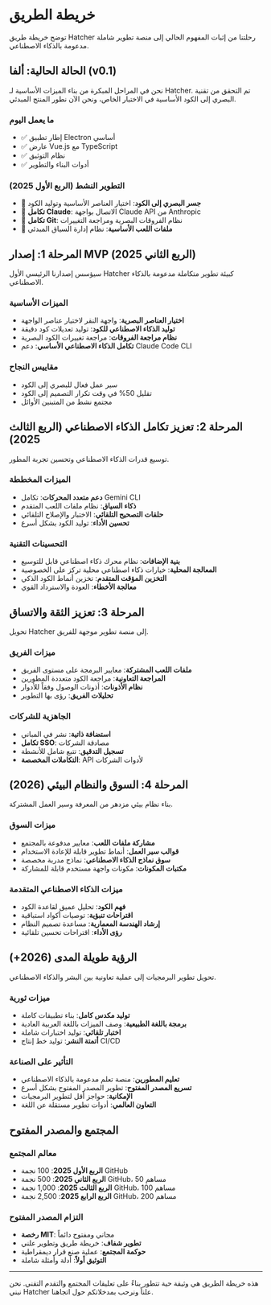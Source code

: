 # خريطة الطريق

توضح خريطة طريق Hatcher رحلتنا من إثبات المفهوم الحالي إلى منصة تطوير شاملة مدعومة بالذكاء الاصطناعي.

## الحالة الحالية: ألفا (v0.1)

نحن في المراحل المبكرة من بناء الميزات الأساسية لـ Hatcher. تم التحقق من تقنية البصري إلى الكود الأساسية في الاختبار الخاص، ونحن الآن نطور المنتج المبدئي.

### ما يعمل اليوم

- ✅ إطار تطبيق Electron أساسي
- ✅ عارض Vue.js مع TypeScript
- ✅ نظام التوثيق
- ✅ أدوات البناء والتطوير

### التطوير النشط (الربع الأول 2025)

- 🔄 **جسر البصري إلى الكود**: اختيار العناصر الأساسية وتوليد الكود
- 🔄 **تكامل Claude**: الاتصال بواجهة Claude API من Anthropic
- 🔄 **تكامل Git**: نظام الفروقات البصرية ومراجعة التغييرات
- 🔄 **ملفات اللعب الأساسية**: نظام إدارة السياق المبدئي

## المرحلة 1: إصدار MVP (الربع الثاني 2025)

سيؤسس إصدارنا الرئيسي الأول Hatcher كبيئة تطوير متكاملة مدعومة بالذكاء الاصطناعي.

### الميزات الأساسية

- **اختيار العناصر البصرية**: واجهة النقر لاختيار عناصر الواجهة
- **توليد الذكاء الاصطناعي للكود**: توليد تعديلات كود دقيقة
- **نظام مراجعة الفروقات**: مراجعة تغييرات الكود البصرية
- **تكامل الذكاء الاصطناعي الأساسي**: دعم Claude Code CLI

### مقاييس النجاح

- سير عمل فعال للبصري إلى الكود
- تقليل 50% في وقت تكرار التصميم إلى الكود
- مجتمع نشط من المتبنين الأوائل

## المرحلة 2: تعزيز تكامل الذكاء الاصطناعي (الربع الثالث 2025)

توسيع قدرات الذكاء الاصطناعي وتحسين تجربة المطور.

### الميزات المخططة

- **دعم متعدد المحركات**: تكامل Gemini CLI
- **ذكاء السياق**: نظام ملفات اللعب المتقدم
- **حلقات التصحيح التلقائي**: الاختبار والإصلاح التلقائي
- **تحسين الأداء**: توليد الكود بشكل أسرع

### التحسينات التقنية

- **بنية الإضافات**: نظام محرك ذكاء اصطناعي قابل للتوسيع
- **المعالجة المحلية**: خيارات ذكاء اصطناعي محلية تركز على الخصوصية
- **التخزين المؤقت المتقدم**: تخزين أنماط الكود الذكي
- **معالجة الأخطاء**: العودة والاسترداد القوي

## المرحلة 3: تعزيز الثقة والاتساق

تحويل Hatcher إلى منصة تطوير موجهة للفريق.

### ميزات الفريق

- **ملفات اللعب المشتركة**: معايير البرمجة على مستوى الفريق
- **المراجعة التعاونية**: مراجعة الكود متعددة المطورين
- **نظام الأذونات**: أذونات الوصول وفقاً للأدوار
- **تحليلات الفريق**: رؤى بها التطوير

### الجاهزية للشركات

- **استضافة ذاتية**: نشر في المباني
- **تكامل SSO**: مصادقة الشركات
- **تسجيل التدقيق**: تتبع شامل للأنشطة
- **التكاملات المخصصة**: API لأدوات الشركات

## المرحلة 4: السوق والنظام البيئي (2026)

بناء نظام بيئي مزدهر من المعرفة وسير العمل المشتركة.

### ميزات السوق

- **مشاركة ملفات اللعب**: معايير مدفوعة بالمجتمع
- **قوالب سير العمل**: أنماط تطوير قابلة للإعادة الاستخدام
- **سوق نماذج الذكاء الاصطناعي**: نماذج مدربة مخصصة
- **مكتبات المكونات**: مكونات واجهة مستخدم قابلة للمشاركة

### ميزات الذكاء الاصطناعي المتقدمة

- **فهم الكود**: تحليل عميق لقاعدة الكود
- **اقتراحات تنبؤية**: توصيات أكواد استباقية
- **إرشاد الهندسة المعمارية**: مساعدة تصميم النظام
- **رؤى الأداء**: اقتراحات تحسين تلقائية

## الرؤية طويلة المدى (2026+)

تحويل تطوير البرمجيات إلى عملية تعاونية بين البشر والذكاء الاصطناعي.

### ميزات ثورية

- **توليد مكدس كامل**: بناء تطبيقات كاملة
- **برمجة باللغة الطبيعية**: وصف الميزات باللغة العربية العادية
- **اختبار تلقائي**: توليد اختبارات شاملة
- **أتمتة النشر**: توليد خط إنتاج CI/CD

### التأثير على الصناعة

- **تعليم المطورين**: منصة تعلم مدعومة بالذكاء الاصطناعي
- **تسريع المصدر المفتوح**: تطوير المصدر المفتوح بشكل أسرع
- **الإمكانية**: حواجز أقل لتطوير البرمجيات
- **التعاون العالمي**: أدوات تطوير مستقلة عن اللغة

## المجتمع والمصدر المفتوح

### معالم المجتمع

- **الربع الأول 2025**: 100 نجمة GitHub
- **الربع الثاني 2025**: 500 نجمة GitHub، 50 مساهم
- **الربع الثالث 2025**: 1,000 نجمة GitHub، 100 مساهم
- **الربع الرابع 2025**: 2,500 نجمة GitHub، 200 مساهم

### التزام المصدر المفتوح

- **رخصة MIT**: مجاني ومفتوح دائماً
- **تطوير شفاف**: خريطة طريق وتطوير علني
- **حوكمة المجتمع**: عملية صنع قرار ديمقراطية
- **التوثيق أولاً**: أدلة وأمثلة شاملة

---

هذه خريطة الطريق هي وثيقة حية تتطور بناءً على تعليقات المجتمع والتقدم التقني. نحن نبني Hatcher علناً ونرحب بمدخلاتكم حول اتجاهنا.
